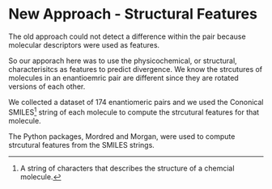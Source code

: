 # New Approach - Structural Features

The old approach could not detect a difference within the pair because molecular descriptors were used as features. 

So our apporach here was to use the physicochemical, or structural, characterisitcs as features to predict divergence. We know the strcutures of molecules in an enantioemric pair are different since they are rotated versions of each other.

We collected a dataset of 174 enantiomeric pairs and we used the Cononical SMILES[^1] string of each molecule to compute the strcutural features for that molecule. 

The Python packages, Mordred and Morgan, were used to compute strcutural features from the SMILES strings.

[^1]: A string of characters that describes the structure of a chemcial molecule. 